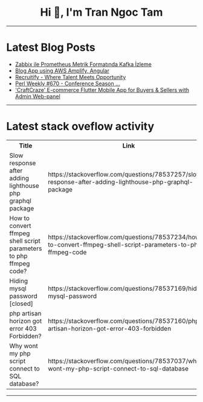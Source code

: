 <h1 align="center">Hi 👋, I'm Tran Ngoc Tam</h1>

---

# Latest Blog Posts 
<!-- BLOG-POST-LIST:START -->
- [Zabbix ile Prometheus Metrik Formatında Kafka İzleme](https://dev.to/aciklab/zabbix-ile-prometheus-metrik-formatinda-kafka-izleme-3knk)
- [Blog App using AWS Amplify, Angular](https://dev.to/vuchuru27916/blog-app-using-aws-amplify-angular-3dd3)
- [Recruitify - Where Talent Meets Opportunity](https://dev.to/thegeekyamit/recruitify-where-talent-meets-opportunity-1185)
- [Perl Weekly #670 - Conference Season ...](https://dev.to/szabgab/perl-weekly-670-conference-season--2c9a)
- [&#39;CraftCraze&#39; E-commerce Flutter Mobile App for Buyers &amp; Sellers with Admin Web-panel](https://dev.to/ahona_omi/craftcraze-e-commerce-flutter-mobile-app-for-buyers-sellers-with-admin-web-panel-bgn)
<!-- BLOG-POST-LIST:END -->

---

# Latest stack oveflow activity
<table>
  <tr><th>Title</th><th>Link</th></tr>
  <!-- STACKOVERFLOW:START --><tr><td>Slow response after adding lighthouse php graphql package</td><td>https://stackoverflow.com/questions/78537257/slow-response-after-adding-lighthouse-php-graphql-package</td></tr><tr><td>How to convert ffmpeg shell script parameters to php ffmpeg code?</td><td>https://stackoverflow.com/questions/78537234/how-to-convert-ffmpeg-shell-script-parameters-to-php-ffmpeg-code</td></tr><tr><td>Hiding mysql password [closed]</td><td>https://stackoverflow.com/questions/78537169/hiding-mysql-password</td></tr><tr><td>php artisan horizon got error 403 Forbidden?</td><td>https://stackoverflow.com/questions/78537160/php-artisan-horizon-got-error-403-forbidden</td></tr><tr><td>Why wont my php script connect to SQL database?</td><td>https://stackoverflow.com/questions/78537037/why-wont-my-php-script-connect-to-sql-database</td></tr><!-- STACKOVERFLOW:END -->
</table>

---


